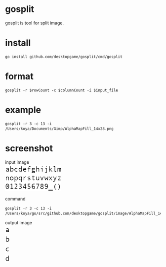 # gosplit
gosplit is tool for split image.

# install
````
go install github.com/desktopgame/gosplit/cmd/gosplit
````

# format
````
gosplit -r $rowCount -c $columnCount -i $input_file
````

# example
````
gosplit -r 3 -c 13 -i /Users/koya/Documents/Gimp/AlphaMapFill_14x28.png
````

# screenshot
input image  
![image 1](image/AlphaMapFill_14x28.png)

command
````
gosplit -r 3 -c 13 -i /Users/koya/go/src/github.com/desktopgame/gosplit/image/AlphaMapFill_14x28.png
````
output image  
![image 2](image/gosplit/AlphaMapFill_14x28_0_0.png)  
![image 3](image/gosplit/AlphaMapFill_14x28_0_1.png)  
![image 4](image/gosplit/AlphaMapFill_14x28_0_2.png)  
![image 5](image/gosplit/AlphaMapFill_14x28_0_3.png)  